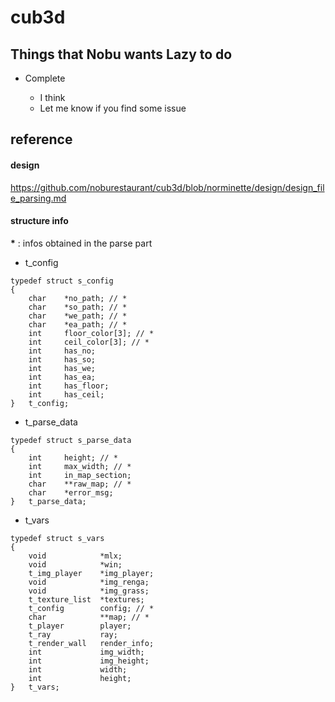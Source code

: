 # cub3d <parse>
## Things that Nobu wants Lazy to do
- Complete <cub3d>
  - I think 
  - Let me know if you find some issue
## reference
#### design
https://github.com/noburestaurant/cub3d/blob/norminette/design/design_file_parsing.md
#### structure info
**\*** : infos obtained in the parse part
- t_config
```
typedef struct s_config
{
	char	*no_path; // *
	char	*so_path; // *
	char	*we_path; // *
	char	*ea_path; // *
	int		floor_color[3]; // *
	int		ceil_color[3]; // *
	int		has_no;
	int		has_so;
	int		has_we;
	int		has_ea;
	int		has_floor;
	int		has_ceil;
}	t_config;
```

- t_parse_data
```
typedef struct s_parse_data
{
	int		height; // *
	int		max_width; // *
	int		in_map_section;
	char	**raw_map; // *
	char	*error_msg;
}	t_parse_data;
```

- t_vars
```
typedef struct s_vars
{
	void			*mlx;
	void			*win;
	t_img_player	*img_player;
	void			*img_renga;
	void			*img_grass;
	t_texture_list	*textures;
	t_config		config; // *
	char			**map; // *
	t_player		player;
	t_ray			ray;
	t_render_wall	render_info;
	int				img_width;
	int				img_height;
	int				width;
	int				height;
}	t_vars;
```
